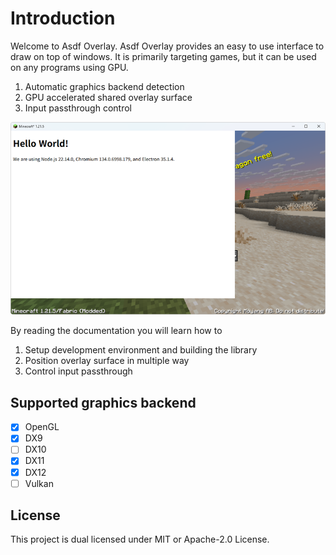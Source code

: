 # Introduction
Welcome to Asdf Overlay.
Asdf Overlay provides an easy to use interface to draw on top of windows.
It is primarily targeting games, but it can be used on any programs using GPU.

1. Automatic graphics backend detection
2. GPU accelerated shared overlay surface
3. Input passthrough control

![Example image](introduction/example.png)

By reading the documentation you will learn how to
1. Setup development environment and building the library
2. Position overlay surface in multiple way
3. Control input passthrough

## Supported graphics backend
* [x] OpenGL
* [x] DX9
* [ ] DX10
* [x] DX11
* [x] DX12
* [ ] Vulkan

## License
This project is dual licensed under MIT or Apache-2.0 License.

